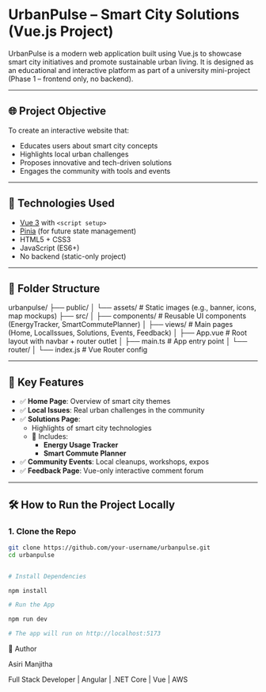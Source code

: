 # UrbanPulse – Smart City Solutions (Vue.js Project)

UrbanPulse is a modern web application built using Vue.js to showcase smart city initiatives and promote sustainable urban living. It is designed as an educational and interactive platform as part of a university mini-project (Phase 1 – frontend only, no backend).

---

## 🌐 Project Objective

To create an interactive website that:

- Educates users about smart city concepts
- Highlights local urban challenges
- Proposes innovative and tech-driven solutions
- Engages the community with tools and events

---

## 🚀 Technologies Used

- [Vue 3](https://vuejs.org/) with `<script setup>`
- [Pinia](https://pinia.vuejs.org/) (for future state management)
- HTML5 + CSS3
- JavaScript (ES6+)
- No backend (static-only project)

---

## 📁 Folder Structure

urbanpulse/
├── public/
│ └── assets/ # Static images (e.g., banner, icons, map mockups)
├── src/
│ ├── components/ # Reusable UI components (EnergyTracker, SmartCommutePlanner)
│ ├── views/ # Main pages (Home, LocalIssues, Solutions, Events, Feedback)
│ ├── App.vue # Root layout with navbar + router outlet
│ ├── main.ts # App entry point
│ └── router/
│ └── index.js # Vue Router config


---

## 🧩 Key Features

- ✅ **Home Page**: Overview of smart city themes
- ✅ **Local Issues**: Real urban challenges in the community
- ✅ **Solutions Page**:
  - Highlights of smart city technologies
  - 🌱 Includes:
    - **Energy Usage Tracker**
    - **Smart Commute Planner**
- ✅ **Community Events**: Local cleanups, workshops, expos
- ✅ **Feedback Page**: Vue-only interactive comment forum

---

## 🛠️ How to Run the Project Locally

### 1. Clone the Repo

```bash
git clone https://github.com/your-username/urbanpulse.git
cd urbanpulse


# Install Dependencies

npm install

# Run the App

npm run dev

# The app will run on http://localhost:5173

```

👤 Author

Asiri Manjitha

Full Stack Developer | Angular | .NET Core | Vue | AWS
